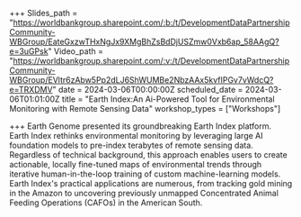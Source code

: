 +++
Slides_path = "https://worldbankgroup.sharepoint.com/:b:/t/DevelopmentDataPartnershipCommunity-WBGroup/EateGxzwTHxNgJx9XMgBhZsBdDjUSZmw0Vxb6ap_58AAgQ?e=3uGPsk"
Video_path = "https://worldbankgroup.sharepoint.com/:v:/t/DevelopmentDataPartnershipCommunity-WBGroup/EVltr6zAbw5Pp2dLJ6ShWUMBe2NbzAAx5kvfIPGv7vWdcQ?e=TRXDMV"
date = 2024-03-06T00:00:00Z
scheduled_date = 2024-03-06T01:01:00Z
title = "Earth Index:An Ai-Powered Tool for Environmental Monitoring with Remote Sensing Data"
workshop_types = ["Workshops"]

+++
Earth Genome presented its groundbreaking Earth Index platform. Earth Index rethinks environmental monitoring by leveraging large AI foundation models to pre-index terabytes of remote sensing data. Regardless of technical background, this approach enables users to create actionable, locally fine-tuned maps of environmental trends through iterative human-in-the-loop training of custom machine-learning models. Earth Index's practical applications are numerous, from tracking gold mining in the Amazon to uncovering previously unmapped Concentrated Animal Feeding Operations (CAFOs) in the American South.
